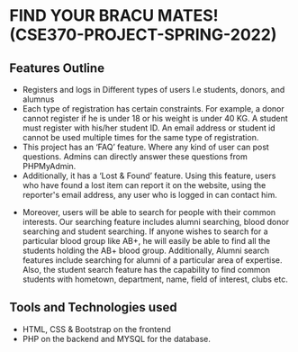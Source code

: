# FIND YOUR BRACU MATES! (CSE370-PROJECT-SPRING-2022)

## Features Outline

- Registers and logs in Different types of users I.e students, donors, and
  alumnus
- Each type of registration has certain constraints. For example, a donor
  cannot register if he is under 18 or his weight is under 40 KG. A student
  must register with his/her student ID. An email address or student id cannot
  be used multiple times for the same type of registration.
- This project has an ‘FAQ’ feature. Where any kind of user can post
  questions. Admins can directly answer these questions from PHPMyAdmin.
- Additionally, it has a ‘Lost & Found’ feature. Using this feature, users who
  have found a lost item can report it on the website, using the reporter's
  email address, any user who is logged in can contact him.

* Moreover, users will be able to search for people with their common
  interests. Our searching feature includes alumni searching, blood donor
  searching and student searching. If anyone wishes to search for a
  particular blood group like AB+, he will easily be able to find all the students
  holding the AB+ blood group. Additionally, Alumni search features include
  searching for alumni of a particular area of expertise. Also, the student
  search feature has the capability to find common students with hometown,
  department, name, field of interest, clubs etc.

## Tools and Technologies used

- HTML, CSS & Bootstrap on the frontend
- PHP on the backend and MYSQL for the database.
